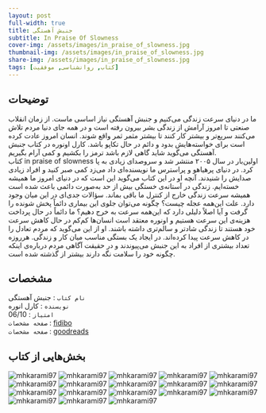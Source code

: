 ```yaml
---
layout: post
full-width: true
title: جنبش آهستگی
subtitle: In Praise Of Slowness
cover-img: /assets/images/in_praise_of_slowness.jpg
thumbnail-img: /assets/images/in_praise_of_slowness.jpg
share-img: /assets/images/in_praise_of_slowness.jpg
tags: [کتاب, روانشناسی, موفقیت]
---
```


## توضیحات
ما در دنیای سرعت زندگی می‌کنیم و جنبش آهستگی نیاز اساسی ماست. از زمان انقلاب صنعتی تا امروز آرامش از زندگی بشر بیرون رفته است و در همه جای دنیا مردم تلاش می‌کنند سریع‌تر و بیشتر کار کنند تا بیشتر مثمر ثمر واقع شوند. انسان امروز عادت کرده است برای خواسته‌هایش بدود و دائم در حال تکاپو باشد. کارل اونوره در کتاب جنبش آهستگی می‌گوید شاید گاهی لازم باشد ترمز را بکشیم و کمی آرام بگیریم.  
کتاب in praise of slowness اولین‌بار در سال ۲۰۰۵ منتشر شد و سروصدای زیادی به پا کرد. در دنیای پرهیاهو و پراسترس ما نویسنده‌ای داد می‌زد کمی صبر کنید و افراد زیادی صدایش را شنیدند. آنچه او در این کتاب می‌گوید این است که در دنیای امروز ما همیشه خسته‌ایم. زندگی در آستانه‌ی خستگی بیش از حد به‌صورت دائمی باعث شده است همیشه سرعت زندگی خارج از کنترل ما باقی بماند. سؤالات جدی‌ای در این میان وجود دارد. علت این‌همه عجله چیست؟ چگونه می‌توان جلوی این بیماری دائماً پخش شونده را گرفت و آیا اصلاً دلیلی دارد که این‌همه سرعت به خرج دهیم؟ ما دائماً در حال پرداخت هزینه‌ی این سرعت هستیم و اونوره معتقد است انسان‌ها کم‌کم در حال کاهش سرعت خود هستند تا زندگی شادتر و سالم‌تری داشته باشند. او از این می‌گوید که مردم تعادل را در کاهش سرعت پیدا کرده‌اند. در ایجاد یک بستگی مناسب میان کار و زندگی. هرروزه تعداد بیشتری از افراد به این جنبش می‌پیوندند و در حقیقت آگاهی مردم درباره‌ی اینکه چگونه خود را سلامت نگه دارند بیشتر از گذشته شده است.  

## مشخصات
`نام کتاب` : جنبش آهستگی  
`نویسنده` : کارل انوره  
`امتیاز` : 06/10  
`صفحه مشخصات` : [fidibo](https://fidibo.com/book/132993-%D8%AC%D9%86%D8%A8%D8%B4-%D8%A2%D9%87%D8%B3%D8%AA%DA%AF%DB%8C)  
`صفحه مشخصات` : [goodreads](https://www.goodreads.com/book/show/26096.In_Praise_of_Slowness)  


## بخش‌هایی از کتاب
![mhkarami97](/assets/images/in_praise_of_slowness/01.jpg)
![mhkarami97](/assets/images/in_praise_of_slowness/02.jpg)
![mhkarami97](/assets/images/in_praise_of_slowness/03.jpg)
![mhkarami97](/assets/images/in_praise_of_slowness/04.jpg)
![mhkarami97](/assets/images/in_praise_of_slowness/05.jpg)
![mhkarami97](/assets/images/in_praise_of_slowness/06.jpg)
![mhkarami97](/assets/images/in_praise_of_slowness/07.jpg)
![mhkarami97](/assets/images/in_praise_of_slowness/08.jpg)
![mhkarami97](/assets/images/in_praise_of_slowness/09.jpg)
![mhkarami97](/assets/images/in_praise_of_slowness/10.jpg)
![mhkarami97](/assets/images/in_praise_of_slowness/11.jpg)
![mhkarami97](/assets/images/in_praise_of_slowness/12.jpg)
![mhkarami97](/assets/images/in_praise_of_slowness/13.jpg)
![mhkarami97](/assets/images/in_praise_of_slowness/14.jpg)
![mhkarami97](/assets/images/in_praise_of_slowness/15.jpg)
![mhkarami97](/assets/images/in_praise_of_slowness/16.jpg)
![mhkarami97](/assets/images/in_praise_of_slowness/17.jpg)
![mhkarami97](/assets/images/in_praise_of_slowness/18.jpg)